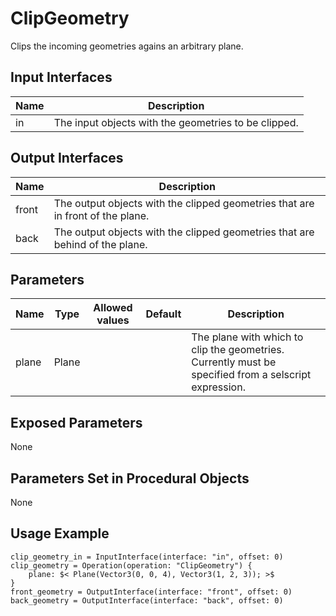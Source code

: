 # ClipGeometry

Clips the incoming geometries agains an arbitrary plane.

## Input Interfaces

| Name | Description                                          |
|------|------------------------------------------------------|
| in   | The input objects with the geometries to be clipped. |

## Output Interfaces

| Name  | Description                                                                    |
|-------|--------------------------------------------------------------------------------|
| front | The output objects with the clipped geometries that are in front of the plane. |
| back  | The output objects with the clipped geometries that are behind of the plane.   |

## Parameters


| Name  | Type  | Allowed values | Default | Description                                                                                           |
|-------|-------|----------------|---------|-------------------------------------------------------------------------------------------------------|
| plane | Plane |                |         | The plane with which to clip the geometries. Currently must be specified from a selscript expression. |

## Exposed Parameters

None

## Parameters Set in Procedural Objects

None

## Usage Example

```
clip_geometry_in = InputInterface(interface: "in", offset: 0)
clip_geometry = Operation(operation: "ClipGeometry") {
    plane: $< Plane(Vector3(0, 0, 4), Vector3(1, 2, 3)); >$
}
front_geometry = OutputInterface(interface: "front", offset: 0)
back_geometry = OutputInterface(interface: "back", offset: 0)

```

